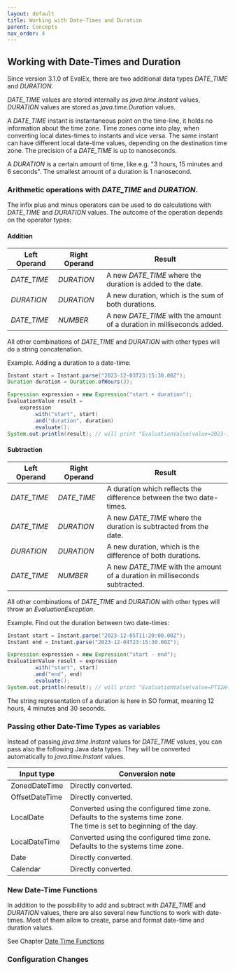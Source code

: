 ```yaml
---
layout: default
title: Working with Date-Times and Duration
parent: Concepts
nav_order: 4
---
```


## Working with Date-Times and Duration

Since version 3.1.0 of EvalEx, there are two additional data types _DATE_TIME_ and _DURATION_.

_DATE_TIME_ values are stored internally as _java.time.Instant_ values, _DURATION_ values are stored as
_java.time.Duration_ values.

A _DATE_TIME_ instant is instantaneous point on the time-line, it holds no information about the time zone.
Time zones come into play, when converting local dates-times to instants and vice versa.
The same instant can have different local date-time values, depending on the destination time zone.
The precision of a _DATE_TIME_ is up to nanoseconds.

A _DURATION_ is a certain amount of time, like e.g. "3 hours, 15 minutes and 6 seconds".
The smallest amount of a duration is 1 nanosecond.

### Arithmetic operations with _DATE_TIME_ and _DURATION_.

The infix plus and minus operators can be used to do calculations with _DATE_TIME_ and _DURATION_ values.
The outcome of the operation depends on the operator types:

#### Addition
| Left Operand | Right Operand | Result                                                                 |
|--------------|---------------|------------------------------------------------------------------------|
| _DATE_TIME_  | _DURATION_    | A new _DATE_TIME_ where the duration is added to the date.             |
| _DURATION_   | _DURATION_    | A new duration, which is the sum of both durations.                    |
| _DATE_TIME_  | _NUMBER_      | A new _DATE_TIME_ with the amount of a duration in milliseconds added. |

All other combinations of _DATE_TIME_ and _DURATION_ with other types will do a string concatenation.

Example. Adding a duration to a date-time:
```java
Instant start = Instant.parse("2023-12-03T23:15:30.00Z");
Duration duration = Duration.ofHours(3);

Expression expression = new Expression("start + duration");
EvaluationValue result =
    expression
        .with("start", start)
        .and("duration", duration)
        .evaluate();
System.out.println(result); // will print "EvaluationValue(value=2023-12-04T02:15:30Z, dataType=DATE_TIME)"
```

#### Subtraction
| Left Operand | Right Operand | Result                                                                      |
|--------------|---------------|-----------------------------------------------------------------------------|
| _DATE_TIME_  | _DATE_TIME_   | A duration which reflects the difference between the two date-times.        |
| _DATE_TIME_  | _DURATION_    | A new _DATE_TIME_ where the duration is subtracted from the date.           |
| _DURATION_   | _DURATION_    | A new duration, which is the difference of both durations.                  |
| _DATE_TIME_  | _NUMBER_      | A new _DATE_TIME_ with the amount of a duration in milliseconds subtracted. |

All other combinations of _DATE_TIME_ and _DURATION_ with other types will throw an _EvaluationException_.

Example. Find out the duration between two date-times:
```java
Instant start = Instant.parse("2023-12-05T11:20:00.00Z");
Instant end = Instant.parse("2023-12-04T23:15:30.00Z");

Expression expression = new Expression("start - end");
EvaluationValue result = expression
        .with("start", start)
        .and("end", end)
        .evaluate();
System.out.println(result); // will print "EvaluationValue(value=PT12H4M30S, dataType=DURATION)"
```

The string representation of a duration is here in SO format, meaning 12 hours, 4 minutes and 30 seconds.

### Passing other Date-Time Types as variables

Instead of passing _java.time.Instant_ values for _DATE_TIME_ values, you can pass also the following Java data types.
They will be converted automatically to _java.time.Instant_ values.

| Input type     | Conversion note                                                                                                           |
|----------------|---------------------------------------------------------------------------------------------------------------------------|
| ZonedDateTime  | Directly converted.                                                                                                       |
| OffsetDateTime | Directly converted.                                                                                                       |
| LocalDate      | Converted using the configured time zone. Defaults to the systems time zone.<br/>The time is set to beginning of the day. |
| LocalDateTime  | Converted using the configured time zone. Defaults to the systems time zone.                                              |
| Date           | Directly converted.                                                                                                       |
| Calendar       | Directly converted.                                                                                                       |

### New Date-Time Functions

In addition to the possibility to add and subtract with _DATE_TIME_ and _DURATION_ values, there are also several new
functions to work with date-times. Most of them allow to create, parse and format date-time and duration values.

See Chapter [Date Time Functions](../references/functions.html#date-time-Functions)

### Configuration Changes